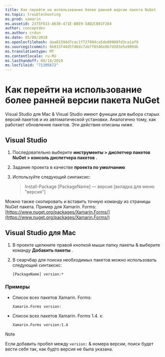 ```yaml
---
title: Как перейти на использование более ранней версии пакета NuGet
ms.topic: troubleshooting
ms.prod: xamarin
ms.assetid: 2375F833-A630-471E-B8E9-5AD2CB81F264
author: conceptdev
ms.author: crdun
ms.date: 05/08/2018
ms.openlocfilehash: daa8159dd7cac1f727904ca5de08908fd3ca1af9
ms.sourcegitcommit: 6b833f44d5fd8dc7ab7f8546e8b7d383e5a989db
ms.translationtype: MT
ms.contentlocale: ru-RU
ms.lasthandoff: 09/18/2019
ms.locfileid: "71105672"
---
```

# <a name="how-do-i-downgrade-a-nuget-package"></a>Как перейти на использование более ранней версии пакета NuGet

Visual Studio для Mac & Visual Studio имеют функции для выбора старых версий пакетов и их автоматической установки. Аналогично тому, как работает обновление пакетов. Эти действия описаны ниже.

## <a name="visual-studio"></a>Visual Studio

1. Последовательно выберите **инструменты > диспетчер пакетов NuGet > консоль диспетчера пакетов** .
2. Задание проекта в качестве **проекта по умолчанию**
3. Используйте следующий синтаксис:

    > Install-Package [PackageName] — версия [вкладка для меню "версия"]

Можно также скопировать и вставить точную команду из страницы NuGet пакета. Пример для Xamarin. Forms:[https://www.nuget.org/packages/Xamarin.Forms/](https://www.nuget.org/packages/Xamarin.Forms/)

## <a name="visual-studio-for-mac"></a>Visual Studio для Mac

1. В проекте щелкните правой кнопкой мыши папку пакеты & выберите команду **Добавить пакеты** .
2. В сеарчбар для поиска необходимых пакетов можно использовать следующий синтаксис:

    `[PackageName] version:*`

### <a name="examples"></a>Примеры 

- Список всех пакетов Xamarin. Forms: 

    `Xamarin.Forms version:`

- Список всех пакетов Xamarin. Forms 1.4. x: 

    `Xamarin.Forms version:1.4`

> [!NOTE]
> Если добавить пробел между `version:` & номера версии, поиск будет вести себя так, как будто версия не была указана.

